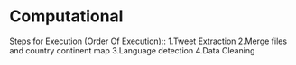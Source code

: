 # Computational 


Steps for Execution (Order Of Execution)::
1.Tweet Extraction
2.Merge files and country continent map 
3.Language detection
4.Data Cleaning

